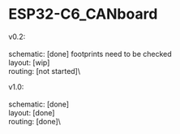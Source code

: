 # ESP32-C6_CANboard

v0.2:\
\
schematic: [done] footprints need to be checked\
layout:    [wip]\
routing:   [not started]\

v1.0:\
\
schematic: [done]\
layout:    [done]\
routing:   [done]\


